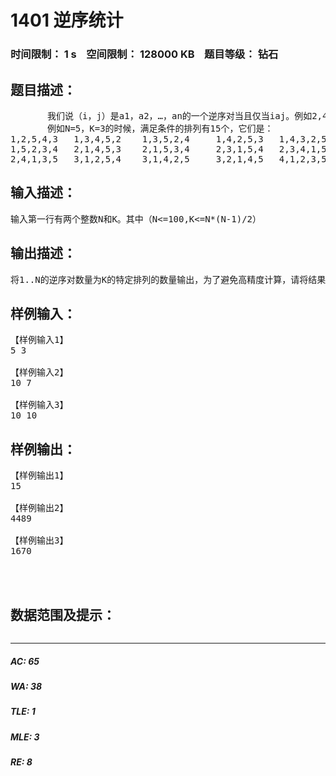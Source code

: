 # 1401 逆序统计   
### 时间限制： 1 s&nbsp;&nbsp;&nbsp;&nbsp;空间限制： 128000 KB&nbsp;&nbsp;&nbsp;&nbsp;题目等级： 钻石  
## 题目描述：  

<pre>
       我们说（i，j）是a1，a2，…，an的一个逆序对当且仅当i<j且ai>aj。例如2,4,1,3,5的逆序对有3个，分别为（1,3），（2,3），（2,4）。现在已知N和K，求1..N的所有特定排列，这些排列的逆序对的数量恰好为K。输出这些特定排列的数量。
       例如N=5，K=3的时候，满足条件的排列有15个，它们是：
1,2,5,4,3   1,3,4,5,2    1,3,5,2,4     1,4,2,5,3   1,4,3,2,5
1,5,2,3,4   2,1,4,5,3    2,1,5,3,4     2,3,1,5,4   2,3,4,1,5
2,4,1,3,5   3,1,2,5,4    3,1,4,2,5     3,2,1,4,5   4,1,2,3,5
</pre>
  
  
## 输入描述：  

<pre>
输入第一行有两个整数N和K。其中（N<=100,K<=N*(N-1)/2）
</pre>
  
  
## 输出描述：  

<pre>
将1..N的逆序对数量为K的特定排列的数量输出，为了避免高精度计算，请将结果mod10000后再输出
</pre>
  
  
## 样例输入：  

<pre>
【样例输入1】
5 3
 
【样例输入2】
10 7
 
【样例输入3】
10 10
</pre>
  
  
## 样例输出：  

<pre>
【样例输出1】
15
 
【样例输出2】
4489
 
【样例输出3】
1670
 
 
 
</pre>
  
  
## 数据范围及提示：  

<pre>
</pre>
  
  
***  

##### AC: 65  
##### WA: 38  
##### TLE: 1  
##### MLE: 3  
##### RE: 8  
